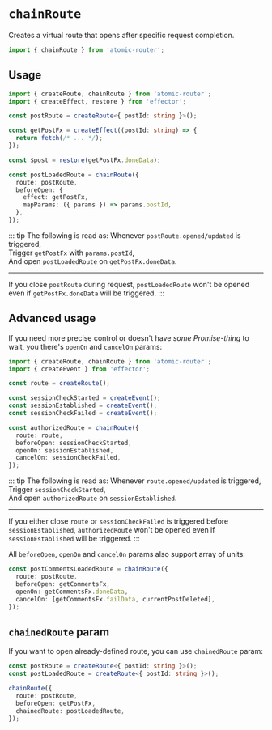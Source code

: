 # `chainRoute`

Creates a virtual route that opens after specific request completion.

```ts
import { chainRoute } from 'atomic-router';
```

## Usage

```ts
import { createRoute, chainRoute } from 'atomic-router';
import { createEffect, restore } from 'effector';

const postRoute = createRoute<{ postId: string }>();

const getPostFx = createEffect((postId: string) => {
  return fetch(/* ... */);
});

const $post = restore(getPostFx.doneData);

const postLoadedRoute = chainRoute({
  route: postRoute,
  beforeOpen: {
    effect: getPostFx,
    mapParams: ({ params }) => params.postId,
  },
});
```

::: tip The following is read as:
Whenever `postRoute.opened/updated` is triggered,  
Trigger `getPostFx` with `params.postId`,  
And open `postLoadedRoute` on `getPostFx.doneData`.

---

If you close `postRoute` during request, `postLoadedRoute` won't be opened even if `getPostFx.doneData` will be triggered.
:::

## Advanced usage

If you need more precise control or doesn't have _some Promise-thing_ to wait, you there's `openOn` and `cancelOn` params:

```ts
import { createRoute, chainRoute } from 'atomic-router';
import { createEvent } from 'effector';

const route = createRoute();

const sessionCheckStarted = createEvent();
const sessionEstablished = createEvent();
const sessionCheckFailed = createEvent();

const authorizedRoute = chainRoute({
  route: route,
  beforeOpen: sessionCheckStarted,
  openOn: sessionEstablished,
  cancelOn: sessionCheckFailed,
});
```

::: tip The following is read as:
Whenever `route.opened/updated` is triggered,  
Trigger `sessionCheckStarted`,  
And open `authorizedRoute` on `sessionEstablished`.

---

If you either close `route` or `sessionCheckFailed` is triggered before `sessionEstablished`, `authorizedRoute` won't be opened even if `sessionEstablished` will be triggered.
:::

All `beforeOpen`, `openOn` and `cancelOn` params also support array of units:

```ts
const postCommentsLoadedRoute = chainRoute({
  route: postRoute,
  beforeOpen: getCommentsFx,
  openOn: getCommentsFx.doneData,
  cancelOn: [getCommentsFx.failData, currentPostDeleted],
});
```

## `chainedRoute` param

If you want to open already-defined route, you can use `chainedRoute` param:

```ts
const postRoute = createRoute<{ postId: string }>();
const postLoadedRoute = createRoute<{ postId: string }>();

chainRoute({
  route: postRoute,
  beforeOpen: getPostFx,
  chainedRoute: postLoadedRoute,
});
```
